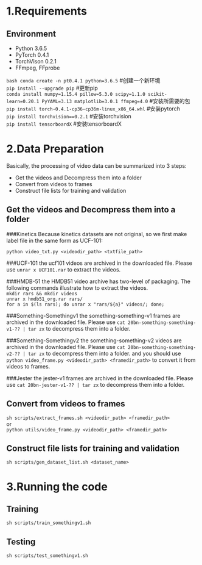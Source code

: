 # 1.Requirements

## Environment

- Python 3.6.5
- PyTorch 0.4.1
- TorchVison 0.2.1
- FFmpeg, FFprobe

```bash conda create -n pt0.4.1 python=3.6.5```	#创建一个新环境  
```pip install --upgrade pip```	#更新pip  
```conda install numpy=1.15.4 pillow=5.3.0 scipy=1.1.0 scikit-learn=0.20.1 PyYAML=3.13 matplotlib=3.0.1 ffmpeg=4.0```	#安装所需要的包  
```pip install torch-0.4.1-cp36-cp36m-linux_x86_64.whl```	#安装pytorch  
```pip install torchvision==0.2.1```	#安装torchvision  
```pip install tensorboardX```	#安装tensorboardX  

# 2.Data Preparation
Basically, the processing of video data can be summarized into 3 steps:

- Get the videos and Decompress them into a folder
- Convert from videos to frames
- Construct file lists for training and validation

## Get the videos and Decompress them into a folder
###Kinetics
Because kinetics datasets are not original, so we first make label file in the same form as UCF-101:  
```
python video_txt.py <videodir_path> <txtfile_path>
```

###UCF-101
the ucf101 videos are archived in the downloaded file. Please use `unrar x UCF101.rar` to extract the videos.

###HMDB-51
the HMDB51 video archive has two-level of packaging. The following commands illustrate how to extract the videos.  
```mkdir rars && mkdir videos```  
```unrar x hmdb51_org.rar rars/```  
```for a in $(ls rars); do unrar x "rars/${a}" videos/; done;```

###Something-Somethingv1
the something-something-v1 frames are archived in the downloaded file. Please use `cat 20bn-something-something-v1-?? | tar zx` to decompress them into a folder.

###Something-Somethingv2
the something-something-v2 videos are archived in the downloaded file. Please use `cat 20bn-something-something-v2-?? | tar zx` to decompress them into a folder.
and you should use `python video_frame.py <videodir_path> <framedir_path>` to convert it from videos to frames.

###Jester
the jester-v1 frames are archived in the downloaded file. Please use `cat 20bn-jester-v1-?? | tar zx` to decompress them into a folder.

## Convert from videos to frames
```sh scripts/extract_frames.sh <videodir_path> <framedir_path>```  
or  
```python utils/video_frame.py <videodir_path> <framedir_path>```


## Construct file lists for training and validation
```
sh scripts/gen_dataset_list.sh <dataset_name>
```

# 3.Running the code

## Training

```
sh scripts/train_somethingv1.sh
```

## Testing

```
sh scripts/test_somethingv1.sh
```
